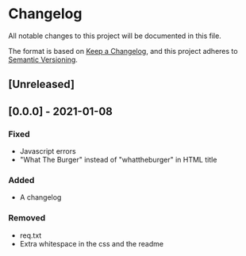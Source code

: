 # Changelog
All notable changes to this project will be documented in this file.

The format is based on [Keep a Changelog](https://keepachangelog.com/en/1.0.0/),
and this project adheres to [Semantic Versioning](https://semver.org/spec/v2.0.0.html).

## [Unreleased]

## [0.0.0] - 2021-01-08
### Fixed
- Javascript errors
- "What The Burger" instead of "whattheburger" in HTML title

### Added
- A changelog

### Removed
- req.txt
- Extra whitespace in the css and the readme